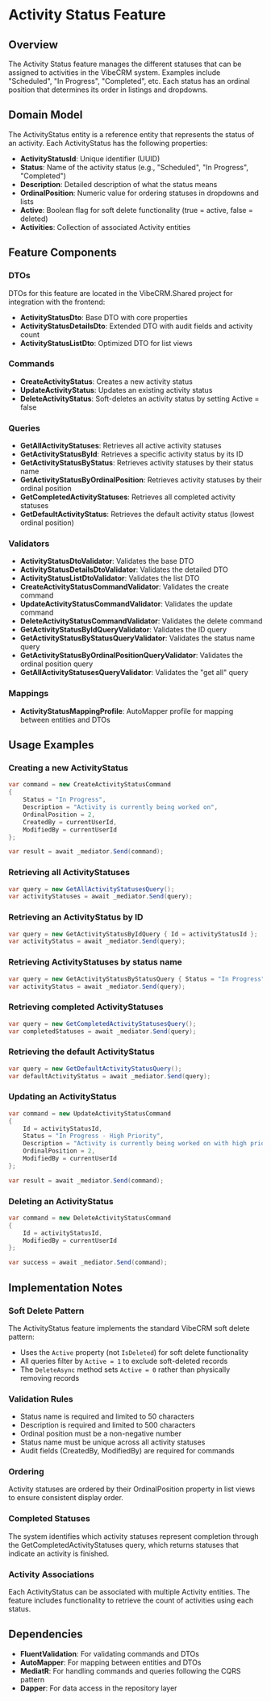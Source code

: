 # Activity Status Feature

## Overview
The Activity Status feature manages the different statuses that can be assigned to activities in the VibeCRM system. Examples include "Scheduled", "In Progress", "Completed", etc. Each status has an ordinal position that determines its order in listings and dropdowns.

## Domain Model
The ActivityStatus entity is a reference entity that represents the status of an activity. Each ActivityStatus has the following properties:

- **ActivityStatusId**: Unique identifier (UUID)
- **Status**: Name of the activity status (e.g., "Scheduled", "In Progress", "Completed")
- **Description**: Detailed description of what the status means
- **OrdinalPosition**: Numeric value for ordering statuses in dropdowns and lists
- **Active**: Boolean flag for soft delete functionality (true = active, false = deleted)
- **Activities**: Collection of associated Activity entities

## Feature Components

### DTOs
DTOs for this feature are located in the VibeCRM.Shared project for integration with the frontend:
- **ActivityStatusDto**: Base DTO with core properties
- **ActivityStatusDetailsDto**: Extended DTO with audit fields and activity count
- **ActivityStatusListDto**: Optimized DTO for list views

### Commands
- **CreateActivityStatus**: Creates a new activity status
- **UpdateActivityStatus**: Updates an existing activity status
- **DeleteActivityStatus**: Soft-deletes an activity status by setting Active = false

### Queries
- **GetAllActivityStatuses**: Retrieves all active activity statuses
- **GetActivityStatusById**: Retrieves a specific activity status by its ID
- **GetActivityStatusByStatus**: Retrieves activity statuses by their status name
- **GetActivityStatusByOrdinalPosition**: Retrieves activity statuses by their ordinal position
- **GetCompletedActivityStatuses**: Retrieves all completed activity statuses
- **GetDefaultActivityStatus**: Retrieves the default activity status (lowest ordinal position)

### Validators
- **ActivityStatusDtoValidator**: Validates the base DTO
- **ActivityStatusDetailsDtoValidator**: Validates the detailed DTO
- **ActivityStatusListDtoValidator**: Validates the list DTO
- **CreateActivityStatusCommandValidator**: Validates the create command
- **UpdateActivityStatusCommandValidator**: Validates the update command
- **DeleteActivityStatusCommandValidator**: Validates the delete command
- **GetActivityStatusByIdQueryValidator**: Validates the ID query
- **GetActivityStatusByStatusQueryValidator**: Validates the status name query
- **GetActivityStatusByOrdinalPositionQueryValidator**: Validates the ordinal position query
- **GetAllActivityStatusesQueryValidator**: Validates the "get all" query

### Mappings
- **ActivityStatusMappingProfile**: AutoMapper profile for mapping between entities and DTOs

## Usage Examples

### Creating a new ActivityStatus
```csharp
var command = new CreateActivityStatusCommand
{
    Status = "In Progress",
    Description = "Activity is currently being worked on",
    OrdinalPosition = 2,
    CreatedBy = currentUserId,
    ModifiedBy = currentUserId
};

var result = await _mediator.Send(command);
```

### Retrieving all ActivityStatuses
```csharp
var query = new GetAllActivityStatusesQuery();
var activityStatuses = await _mediator.Send(query);
```

### Retrieving an ActivityStatus by ID
```csharp
var query = new GetActivityStatusByIdQuery { Id = activityStatusId };
var activityStatus = await _mediator.Send(query);
```

### Retrieving ActivityStatuses by status name
```csharp
var query = new GetActivityStatusByStatusQuery { Status = "In Progress" };
var activityStatus = await _mediator.Send(query);
```

### Retrieving completed ActivityStatuses
```csharp
var query = new GetCompletedActivityStatusesQuery();
var completedStatuses = await _mediator.Send(query);
```

### Retrieving the default ActivityStatus
```csharp
var query = new GetDefaultActivityStatusQuery();
var defaultActivityStatus = await _mediator.Send(query);
```

### Updating an ActivityStatus
```csharp
var command = new UpdateActivityStatusCommand
{
    Id = activityStatusId,
    Status = "In Progress - High Priority",
    Description = "Activity is currently being worked on with high priority",
    OrdinalPosition = 2,
    ModifiedBy = currentUserId
};

var result = await _mediator.Send(command);
```

### Deleting an ActivityStatus
```csharp
var command = new DeleteActivityStatusCommand
{
    Id = activityStatusId,
    ModifiedBy = currentUserId
};

var success = await _mediator.Send(command);
```

## Implementation Notes

### Soft Delete Pattern
The ActivityStatus feature implements the standard VibeCRM soft delete pattern:
- Uses the `Active` property (not `IsDeleted`) for soft delete functionality
- All queries filter by `Active = 1` to exclude soft-deleted records
- The `DeleteAsync` method sets `Active = 0` rather than physically removing records

### Validation Rules
- Status name is required and limited to 50 characters
- Description is required and limited to 500 characters
- Ordinal position must be a non-negative number
- Status name must be unique across all activity statuses
- Audit fields (CreatedBy, ModifiedBy) are required for commands

### Ordering
Activity statuses are ordered by their OrdinalPosition property in list views to ensure consistent display order.

### Completed Statuses
The system identifies which activity statuses represent completion through the GetCompletedActivityStatuses query, which returns statuses that indicate an activity is finished.

### Activity Associations
Each ActivityStatus can be associated with multiple Activity entities. The feature includes functionality to retrieve the count of activities using each status.

## Dependencies
- **FluentValidation**: For validating commands and DTOs
- **AutoMapper**: For mapping between entities and DTOs
- **MediatR**: For handling commands and queries following the CQRS pattern
- **Dapper**: For data access in the repository layer
